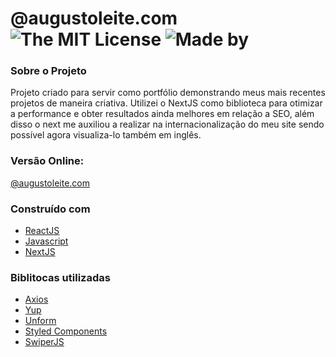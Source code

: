 # @augustoleite.com ![The MIT License](https://img.shields.io/badge/license-MIT-ligh) ![Made by](https://img.shields.io/badge/made%20by-augustorl-important)

<!-- ABOUT THE PROJECT -->
### Sobre o Projeto
Projeto criado para servir como portfólio demonstrando meus mais recentes projetos de maneira criativa. Utilizei o NextJS como biblioteca para otimizar a performance e obter resultados ainda melhores em relação a SEO, além disso o next me auxiliou a realizar na internacionalização do meu site sendo possível agora visualiza-lo também em inglês.


### Versão Online:
[@augustoleite.com](https://augustoleite.com)

### Construído com
* [ReactJS](https://en.reactjs.org/)
* [Javascript]()
* [NextJS](https://nextjs.org/)

### Biblitocas utilizadas
* [Axios](https://github.com/axios/axios)
* [Yup](https://github.com/jquense/yup)
* [Unform](https://unform.dev)
* [Styled Components](https://styled-components.com/)
* [SwiperJS](https://swiperjs.com/)
